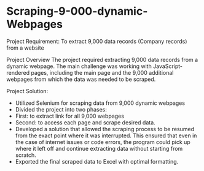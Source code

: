 # Scraping-9-000-dynamic-Webpages
Project Requirement:
To extract 9,000 data records (Company records) from a website

Project Overview
The project required extracting 9,000 data records from a dynamic webpage. The main challenge was working with JavaScript-rendered pages, including the main page and the 9,000 additional webpages from which the data was needed to be scraped.

Project Solution:
- Utilized Selenium for scraping data from 9,000 dynamic webpages
- Divided the project into two phases:
- First: to extract link for all 9,000 webpages
- Second: to access each page and scrape desired data.
- Developed a solution that allowed the scraping process to be resumed from the exact point where it was interrupted. This ensured that even in the case of internet issues or code errors, the program could pick up where it left off and continue extracting data without starting from scratch.
- Exported the final scraped data to Excel with optimal formatting.
